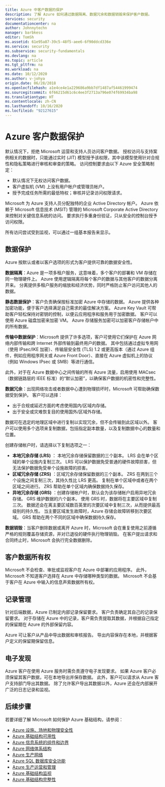```yaml
---
title: Azure 中客户数据的保护
description: 了解 Azure 如何通过数据隔离、数据冗余和数据销毁来保护客户数据。
services: security
documentationcenter: na
author: Johnnytechn
manager: barbkess
editor: TomSh
ms.assetid: 61e95a87-39c5-48f5-aee6-6f90ddcd336e
ms.service: security
ms.subservice: security-fundamentals
ms.devlang: na
ms.topic: article
ms.tgt_pltfrm: na
ms.workload: na
ms.date: 10/12/2020
ms.author: v-johya
origin.date: 06/28/2018
ms.openlocfilehash: a1e4ce4e1a229686a9bb7df1487af54461999474
ms.sourcegitcommit: 6f66215d61c6c4ee3f2713a796e074f69934ba98
ms.translationtype: HT
ms.contentlocale: zh-CN
ms.lasthandoff: 10/16/2020
ms.locfileid: "92127615"
---
```

# <a name="azure-customer-data-protection"></a>Azure 客户数据保护   
默认情况下，拒绝 Microsoft 运营和支持人员访问客户数据。 授权访问与支持案例相关的数据时，只能通过实时 (JIT) 模型授予该权限，其中该模型使用针对合规性和隐私策略进行审核和审查的策略。  访问控制要求由以下 Azure 安全策略制定：

- 默认情况下无权访问客户数据。
- 客户虚拟机 (VM) 上没有用户帐户或管理员帐户。
- 授予完成任务所需的最低特权；审核并记录访问权限请求。

Microsoft 为 Azure 支持人员分配独特的企业 Active Directory 帐户。 Azure 依赖于 Microsoft 信息技术 (MSIT) 管理的 Microsoft Corporate Active Directory 来控制对关键信息系统的访问。 要求执行多重身份验证，只从安全的控制台授予访问权限。

所有访问尝试受到监视，可以通过一组基本报告来显示。

## <a name="data-protection"></a>数据保护
Azure 按默认或者以客户选项的形式为客户提供可靠的数据安全性。

**数据隔离**：Azure 是一项多租户服务，这意味着，多个客户的部署和 VM 存储在同一物理硬件上。 Azure 使用逻辑隔离将每个客户的数据与其他客户的数据分离开来。 分离提供多租户服务的缩放和经济优势，同时严格防止客户访问其他人的数据。

**静态数据保护**：客户负责确保按标准加密 Azure 中存储的数据。 Azure 提供各种加密功能，便于客户选择满足自己需求的最佳解决方案。 Azure Key Vault 可帮助客户轻松保持对密钥的控制，以便云应用程序和服务用于加密数据。 客户可以使用 Azure 磁盘加密来加密 VM。 Azure 存储服务加密可以加密客户存储帐户中的所有数据。

**传输中数据保护**：Microsoft 提供了许多选项，客户可使用它们保护在 Azure 网络内部传输和跨 Internet 外部传输到最终用户的数据。  其中包括通过虚拟专用网（使用 IPsec/IKE 加密）、传输层安全性 (TLS) 1.2 或更高版本（通过 Azure 组件，例如应用程序网关或 Azure Front Door）、直接在 Azure 虚拟机上的协议（例如 Windows IPsec 或 SMB）等进行通信。 

此外，对于在 Azure 数据中心之间传输的所有 Azure 流量，启用使用 MACsec（数据链路层的 IEEE 标准）的“默认加密”，以确保客户数据的机密性和完整性。 

**数据冗余**：出现网络攻击或者数据中心遭到物理损坏时，Microsoft 可帮助确保数据受到保护。 客户可以选择：

- 出于合规或延迟方面的考虑使用国内/区域内存储。
- 出于安全或灾难恢复目的使用国外/区域外存储。

数据可在选定的地理区域中进行复制以实现冗余，但不会传输到此区域以外。 客户可以使用多个选项来复制数据，包括指定副本数量，以及复制数据中心的数量和位置。

创建存储帐户时，请选择以下复制选项之一：

- **本地冗余存储 (LRS)** ： 本地冗余存储保留数据的三个副本。 LRS 会在单个区域的单个设施内复制三次。 LRS 可以保护数据免受普通的硬件故障损害，但无法保护数据免受单个设施故障的损害。
- **区域冗余存储 (ZRS)** ：区域冗余存储保留数据的三个副本。 ZRS 在两到三个个设施之间复制三次，其持久性比 LRS 更高。 复制在单个区域中或者在两个区域之间进行。 ZRS 帮助在单个区域内确保数据持久保存。
- **异地冗余存储 (GRS)** ：创建存储帐户时，默认会为该存储帐户启用异地冗余存储。 GRS 维护数据的六个副本。 使用 GRS 时，数据将在主要区域中复制三次。 数据还会在离主要区域数百英里的次要区域中复制三次，从而提供最高级别的持久性。 当主要区域发生故障时，Azure 存储会故障转移到次要区域。 GRS 帮助在两个不同的区域中确保数据持久保存。

**数据销毁**：当客户删除数据或离开 Azure 时，Microsoft 会在重复使用之前遵循严格的规则覆盖存储资源，并对已退役的硬件执行物理销毁。 在客户提出请求和合同终止时，Microsoft 会执行完全数据删除。

## <a name="customer-data-ownership"></a>客户数据所有权
Microsoft 不会检查、审批或监视客户在 Azure 中部署的应用程序。 此外，Microsoft 不知道客户选择在 Azure 中存储哪种类型的数据。 Microsoft 不会基于客户在 Azure 中输入的信息声索数据所有权。

## <a name="records-management"></a>记录管理
针对后端数据，Azure 已制定内部记录保留要求。 客户负责确定其自己的记录保留要求。 对于存储在 Azure 中的记录，客户需负责提取其数据，并根据自己指定的保留期在 Azure 的外部保留内容。

Azure 可让客户从产品中导出数据和审核报告。 导出内容保存在本地，并根据客户定义的保留期保留信息。

## <a name="electronic-discovery-e-discovery"></a>电子发现
Azure 客户在使用 Azure 服务时需负责遵守电子发现要求。 如果 Azure 客户必须保留其客户数据，可在本地导出并保存数据。 此外，客户可以请求从 Azure 客户支持部门导出其数据。 除了允许客户导出其数据以外，Azure 还会在内部展开广泛的日志记录和监视。

## <a name="next-steps"></a>后续步骤
若要详细了解 Microsoft 如何保护 Azure 基础结构，请参阅：

- [Azure 设施、场地和物理安全性](physical-security.md)
- [Azure 基础结构可用性](infrastructure-availability.md)
- [Azure 信息系统的组件和边界](infrastructure-components.md)
- [Azure 网络体系结构](infrastructure-network.md)
- [Azure 生产网络](production-network.md)
- [Azure SQL 数据库安全功能](infrastructure-sql.md)
- [Azure 生产运营和管理](infrastructure-operations.md)
- [Azure 基础结构监视](infrastructure-monitoring.md)
- [Azure 基础结构完整性](infrastructure-integrity.md)

